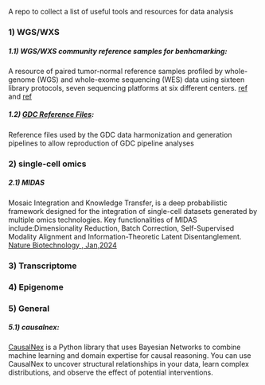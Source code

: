 A repo to collect a list of useful tools and resources for data analysis


### 1) WGS/WXS

##### 1.1) WGS/WXS community reference samples for benhcmarking: 
A resource of paired tumor-normal reference samples profiled by  whole-genome (WGS) and whole-exome sequencing (WES) data using sixteen library protocols, seven sequencing platforms at six different centers. [ref](https://www.nature.com/articles/s41597-021-01077-5) and [ref](https://www.nature.com/articles/s41587-021-00993-6)

##### 1.2) [GDC Reference Files](https://gdc.cancer.gov/about-data/gdc-data-processing/gdc-reference-files): 
Reference files used by the GDC data harmonization and generation pipelines to allow reproduction of GDC pipeline analyses


### 2) single-cell omics
##### 2.1) MIDAS
 Mosaic Integration and Knowledge Transfer, is a deep probabilistic framework designed for the integration of single-cell datasets generated by multiple omics technologies. Key functionalities of MIDAS include:Dimensionality Reduction, Batch Correction, Self-Supervised Modality Alignment and Information-Theoretic Latent Disentanglement. [Nature Biotechnology , Jan,2024](https://www.nature.com/articles/s41587-023-02040-y)

### 3) Transcriptome

### 4) Epigenome

### 5) General

##### 5.1) causalnex: 

[CausalNex](https://causalnex.readthedocs.io/en/latest/01_introduction/01_introduction.html) is a Python library that uses Bayesian Networks to combine machine learning and domain expertise for causal reasoning. You can use CausalNex to uncover structural relationships in your data, learn complex distributions, and observe the effect of potential interventions.
